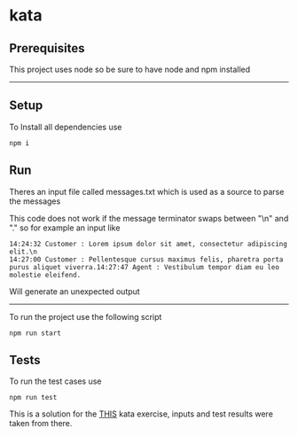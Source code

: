 # kata

## Prerequisites

This project uses node so be sure to have node and npm installed

---
## Setup

To Install all dependencies use
```
npm i
```

## Run

Theres an input file called messages.txt which is used as a source to parse the messages

This code does not work if the message terminator swaps between "\n" and "." so for example an input like 
```
14:24:32 Customer : Lorem ipsum dolor sit amet, consectetur adipiscing elit.\n
14:27:00 Customer : Pellentesque cursus maximus felis, pharetra porta purus aliquet viverra.14:27:47 Agent : Vestibulum tempor diam eu leo molestie eleifend.
```
Will generate an unexpected output

---
To run the project use the following script

```
npm run start
```

## Tests

To run the test cases use

```
npm run test
```
This is a solution for the [THIS](https://github.com/wonderflow-bv/parse-chat-kata/blob/master/ASSIGNMENT.md) kata exercise, inputs and test results were taken from there.
